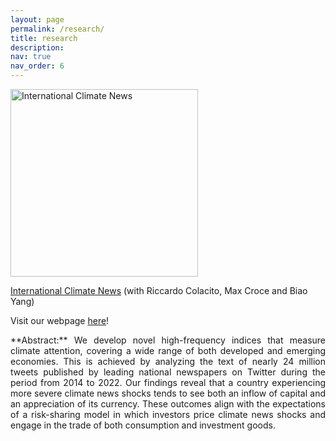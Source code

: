 ```yaml
---
layout: page
permalink: /research/
title: research
description: 
nav: true
nav_order: 6
---
```


<img src="https://majoarteaga.github.io/assets/img/cai_fig.png" alt="International Climate News" style="width: 300px; margin-right: 20px;">
</img>

[International Climate News](https://papers.ssrn.com/sol3/papers.cfm?abstract_id=4713016) (with Riccardo Colacito, Max Croce and Biao Yang)

Visit our webpage [here](https://sites.google.com/view/internationalclimatenews/home)!
<div style="text-align: justify;">
**Abstract:** We develop novel high-frequency indices that measure climate attention, covering a wide range of both developed and emerging economies. This is achieved by analyzing the text of nearly 24 million tweets published by leading national newspapers on Twitter during the period from 2014 to 2022. Our findings reveal that a country experiencing more severe climate news shocks tends to see both an inflow of capital and an appreciation of its currency. These outcomes align with the expectations of a risk-sharing model in which investors price climate news shocks and engage in the trade of both consumption and investment goods.
</div>
